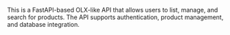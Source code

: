 This is a FastAPI-based OLX-like API that allows users to list, manage, and search for products. The API supports authentication, product management, and database integration.

